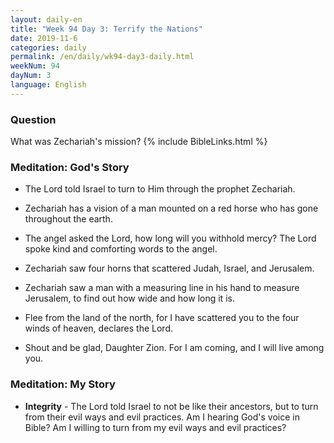 ```yaml
---
layout: daily-en
title: "Week 94 Day 3: Terrify the Nations"
date: 2019-11-6 
categories: daily
permalink: /en/daily/wk94-day3-daily.html
weekNum: 94
dayNum: 3
language: English
---
```


### Question     
What was Zechariah's mission? 
{% include BibleLinks.html %} 

### Meditation: God's Story   
+ The Lord told Israel to turn to Him through the prophet Zechariah. 

+ Zechariah has a vision of a man mounted on a red horse who has gone throughout the earth. 

+ The angel asked the Lord, how long will you withhold mercy? The Lord spoke kind and comforting words to the angel. 

+ Zechariah saw four horns that scattered Judah, Israel, and Jerusalem. 

+ Zechariah saw a man with a measuring line in his hand to measure Jerusalem, to find out how wide and how long it is. 

+ Flee from the land of the north, for I have scattered you to the four winds of heaven, declares the Lord. 

+ Shout and be glad, Daughter Zion. For I am coming, and I will live among you. 

### Meditation: My Story   
+ **Integrity** - The Lord told Israel to not be like their ancestors, but to turn from their evil ways and evil practices. Am I hearing God's voice in Bible? Am I willing to turn from my evil ways and evil practices? 
